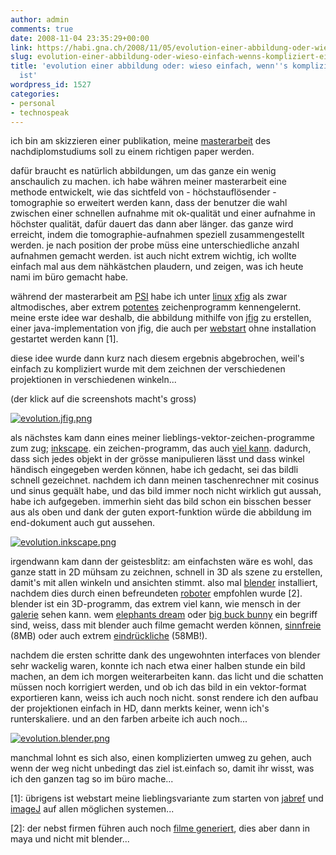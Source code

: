 ```yaml
---
author: admin
comments: true
date: 2008-11-04 23:35:29+00:00
link: https://habi.gna.ch/2008/11/05/evolution-einer-abbildung-oder-wieso-einfach-wenns-kompliziert-einfacher-ist/
slug: evolution-einer-abbildung-oder-wieso-einfach-wenns-kompliziert-einfacher-ist
title: 'evolution einer abbildung oder: wieso einfach, wenn''s kompliziert einfacher
  ist'
wordpress_id: 1527
categories:
- personal
- technospeak
---
```


ich bin am skizzieren einer publikation, meine [masterarbeit](http://www.ana.unibe.ch/~haberthuer/publications) des nachdiplomstudiums soll zu einem richtigen paper werden.




dafür braucht es natürlich abbildungen, um das ganze ein wenig anschaulich zu machen. ich habe währen meiner masterarbeit eine methode entwickelt, wie das sichtfeld von - höchstauflösender - tomographie so erweitert werden kann, dass der benutzer die wahl zwischen einer schnellen aufnahme mit ok-qualität und einer aufnahme in höchster qualität, dafür dauert das dann aber länger. das ganze wird erreicht, indem die tomographie-aufnahmen speziell zusammengestellt werden. je nach position der probe müss eine unterschiedliche anzahl aufnahmen gemacht werden. ist auch nicht extrem wichtig, ich wollte einfach mal aus dem nähkästchen plaudern, und zeigen, was ich heute nami im büro gemacht habe.




während der masterarbeit am [PSI](http://www.psi.ch/) habe ich unter [linux](https://en.wikipedia.org/wiki/Scientific_Linux) [xfig](http://www.xfig.org/) als zwar altmodisches, aber extrem [potentes](http://www.xfig.org/art9.html) zeichenprogramm kennengelernt. meine erste idee war deshalb, die abbildung mithilfe von [jfig](http://tams-www.informatik.uni-hamburg.de/applets/jfig/) zu erstellen, einer java-implementation von jfig, die auch per [webstart](http://tams-www.informatik.uni-hamburg.de/applets/jfig/webstart.html) ohne installation gestartet werden kann [1].




diese idee wurde dann kurz nach diesem ergebnis abgebrochen, weil's einfach zu kompliziert wurde mit dem zeichnen der verschiedenen projektionen in verschiedenen winkeln...




(der klick auf die screenshots macht's gross)



  [![evolution.jfig.png](https://habi.gna.ch/wp-content/uploads/2008/11/evolutionjfig.jpg)](https://habi.gna.ch/wp-content/uploads/2008/11/evolutionjfig.png)



als nächstes kam dann eines meiner lieblings-vektor-zeichen-programme zum zug; [inkscape](http://inkscape.org/). ein zeichen-programm, das auch [viel kann](http://commons.wikimedia.org/wiki/Category:Created_with_Inkscape). dadurch, dass sich jedes objekt in der grösse manipulieren lässt und dass winkel händisch eingegeben werden können, habe ich gedacht, sei das bildli schnell gezeichnet. nachdem ich dann meinen taschenrechner mit cosinus und sinus gequält habe, und das bild immer noch nicht wirklich gut aussah, habe ich aufgegeben. immerhin sieht das bild schon ein bisschen besser aus als oben und dank der guten export-funktion würde die abbildung im end-dokument auch gut aussehen.



  [![evolution.inkscape.png](https://habi.gna.ch/wp-content/uploads/2008/11/evolutioninkscape.jpg)](https://habi.gna.ch/wp-content/uploads/2008/11/evolutioninkscape.png)



irgendwann kam dann der geistesblitz: am einfachsten wäre es wohl, das ganze statt in 2D mühsam zu zeichnen, schnell in 3D als szene zu erstellen, damit's mit allen winkeln und ansichten stimmt. also mal [blender](http://www.blender.org/) installiert, nachdem dies durch einen befreundeten [roboter](http://nothing.ch/company/team/spot) empfohlen wurde [2]. blender ist ein 3D-programm, das extrem viel kann, wie mensch in der [galerie](http://www.blender.org/features-gallery/gallery/art-gallery/) sehen kann. wem [elephants dream](http://orange.blender.org/download) oder [big buck bunny](http://www.bigbuckbunny.org/index.php/download/) ein begriff sind, weiss, dass mit blender auch filme gemacht werden können, [sinnfreie](http://download.blender.org/demo/movies/gallery/bouncetospace.avi) (8MB) oder auch extrem [eindrückliche](http://download.blender.org/demo/movies/gallery/meischeid.mov) (58MB!).




nachdem die ersten schritte dank des ungewohnten interfaces von blender sehr wackelig waren, konnte ich nach etwa einer halben stunde ein bild machen, an dem ich morgen weiterarbeiten kann. das licht und die schatten müssen noch korrigiert werden, und ob ich das bild in ein vektor-format exportieren kann, weiss ich auch noch nicht. sonst rendere ich den aufbau der projektionen einfach in HD, dann merkts keiner, wenn ich's runterskaliere. und an den farben arbeite ich auch noch...



  [![evolution.blender.png](https://habi.gna.ch/wp-content/uploads/2008/11/evolutionblender.jpg)](https://habi.gna.ch/wp-content/uploads/2008/11/evolutionblender.png)



manchmal lohnt es sich also, einen komplizierten umweg zu gehen, auch wenn der weg nicht unbedingt das ziel ist.einfach so, damit ihr wisst, was ich den ganzen tag so im büro mache...




[1]: übrigens ist webstart meine lieblingsvariante zum starten von [jabref](http://jabref.sourceforge.net/jws/jabref.jnlp) und [imageJ](http://rsbweb.nih.gov/ij/ImageJ.jnlp) auf allen möglichen systemen...  

[2]: der nebst firmen führen auch noch [filme generiert](http://border-the-movie.com/), dies aber dann in maya und nicht mit blender...  




